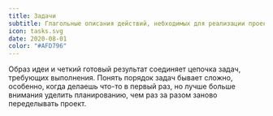 ```yaml
---
title: Задачи
subtitle: Глагольные описания действий, небходимых для реализации проекта
icon: tasks.svg
date: 2020-08-01
color: "#AFD796"
---
```


Образ идеи и четкий готовый результат соединяет цепочка задач, требующих выполнения. Понять порядок задач бывает сложно, особенно, когда делаешь что-то в первый раз, но лучше больше внимания уделить планированию, чем раз за разом заново переделывать проект.
